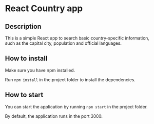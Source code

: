 # React Country app

## Description

This is a simple React app to search basic country-specific information, such as the capital city, population and official languages.

## How to install

Make sure you have npm installed.

Run ```npm install``` in the project folder to install the dependencies.

## How to start

You can start the application by running ```npm start``` in the project folder.

By default, the application runs in the port 3000.
